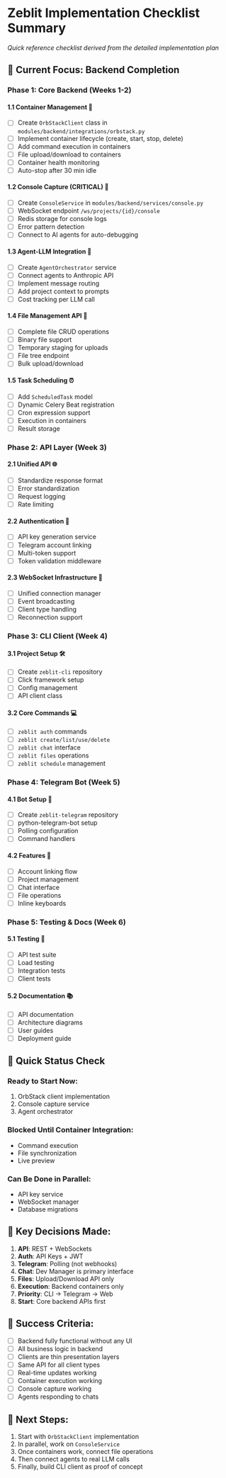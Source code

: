 # Zeblit Implementation Checklist Summary

*Quick reference checklist derived from the detailed implementation plan*

## 🎯 Current Focus: Backend Completion

### Phase 1: Core Backend (Weeks 1-2)

#### 1.1 Container Management 🚀
- [ ] Create `OrbStackClient` class in `modules/backend/integrations/orbstack.py`
- [ ] Implement container lifecycle (create, start, stop, delete)
- [ ] Add command execution in containers
- [ ] File upload/download to containers
- [ ] Container health monitoring
- [ ] Auto-stop after 30 min idle

#### 1.2 Console Capture (CRITICAL) 🔴
- [ ] Create `ConsoleService` in `modules/backend/services/console.py`
- [ ] WebSocket endpoint `/ws/projects/{id}/console`
- [ ] Redis storage for console logs
- [ ] Error pattern detection
- [ ] Connect to AI agents for auto-debugging

#### 1.3 Agent-LLM Integration 🤖
- [ ] Create `AgentOrchestrator` service
- [ ] Connect agents to Anthropic API
- [ ] Implement message routing
- [ ] Add project context to prompts
- [ ] Cost tracking per LLM call

#### 1.4 File Management API 📁
- [ ] Complete file CRUD operations
- [ ] Binary file support
- [ ] Temporary staging for uploads
- [ ] File tree endpoint
- [ ] Bulk upload/download

#### 1.5 Task Scheduling ⏰
- [ ] Add `ScheduledTask` model
- [ ] Dynamic Celery Beat registration
- [ ] Cron expression support
- [ ] Execution in containers
- [ ] Result storage

### Phase 2: API Layer (Week 3)

#### 2.1 Unified API 🌐
- [ ] Standardize response format
- [ ] Error standardization
- [ ] Request logging
- [ ] Rate limiting

#### 2.2 Authentication 🔐
- [ ] API key generation service
- [ ] Telegram account linking
- [ ] Multi-token support
- [ ] Token validation middleware

#### 2.3 WebSocket Infrastructure 📡
- [ ] Unified connection manager
- [ ] Event broadcasting
- [ ] Client type handling
- [ ] Reconnection support

### Phase 3: CLI Client (Week 4)

#### 3.1 Project Setup 🛠️
- [ ] Create `zeblit-cli` repository
- [ ] Click framework setup
- [ ] Config management
- [ ] API client class

#### 3.2 Core Commands 💻
- [ ] `zeblit auth` commands
- [ ] `zeblit create/list/use/delete`
- [ ] `zeblit chat` interface
- [ ] `zeblit files` operations
- [ ] `zeblit schedule` management

### Phase 4: Telegram Bot (Week 5)

#### 4.1 Bot Setup 🤖
- [ ] Create `zeblit-telegram` repository
- [ ] python-telegram-bot setup
- [ ] Polling configuration
- [ ] Command handlers

#### 4.2 Features 💬
- [ ] Account linking flow
- [ ] Project management
- [ ] Chat interface
- [ ] File operations
- [ ] Inline keyboards

### Phase 5: Testing & Docs (Week 6)

#### 5.1 Testing 🧪
- [ ] API test suite
- [ ] Load testing
- [ ] Integration tests
- [ ] Client tests

#### 5.2 Documentation 📚
- [ ] API documentation
- [ ] Architecture diagrams
- [ ] User guides
- [ ] Deployment guide

## 🚦 Quick Status Check

### Ready to Start Now:
1. OrbStack client implementation
2. Console capture service
3. Agent orchestrator

### Blocked Until Container Integration:
- Command execution
- File synchronization
- Live preview

### Can Be Done in Parallel:
- API key service
- WebSocket manager
- Database migrations

## 📝 Key Decisions Made:

1. **API**: REST + WebSockets
2. **Auth**: API Keys + JWT
3. **Telegram**: Polling (not webhooks)
4. **Chat**: Dev Manager is primary interface
5. **Files**: Upload/Download API only
6. **Execution**: Backend containers only
7. **Priority**: CLI → Telegram → Web
8. **Start**: Core backend APIs first

## 🎯 Success Criteria:

- [ ] Backend fully functional without any UI
- [ ] All business logic in backend
- [ ] Clients are thin presentation layers
- [ ] Same API for all client types
- [ ] Real-time updates working
- [ ] Container execution working
- [ ] Console capture working
- [ ] Agents responding to chats

## 🚀 Next Steps:

1. Start with `OrbStackClient` implementation
2. In parallel, work on `ConsoleService`
3. Once containers work, connect file operations
4. Then connect agents to real LLM calls
5. Finally, build CLI client as proof of concept
